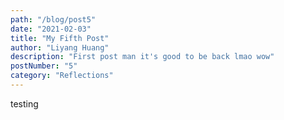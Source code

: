 ```yaml
---
path: "/blog/post5"
date: "2021-02-03"
title: "My Fifth Post"
author: "Liyang Huang"
description: "First post man it's good to be back lmao wow"
postNumber: "5"
category: "Reflections"
---
```


testing